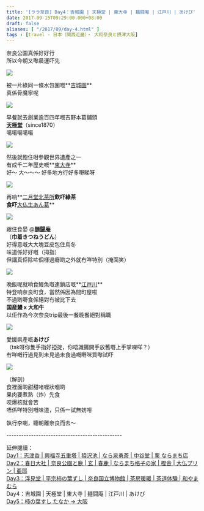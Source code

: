 ```yaml
---
title: '[ララ奈良] Day4：吉城園 | 天極堂 | 東大寺 | 麺闘庵 | 江戸川 | あけび'
date: 2017-09-15T09:29:00.000+08:00
draft: false
aliases: [ "/2017/09/day-4.html" ]
tags : [travel - 日本（関西近畿）・ 大和奈良と摂津大阪]
---
```


奈良公園真係好好行  
所以今朝又嚟晨運吓先  

[![](https://c1.staticflickr.com/5/4424/36290091843_e3c9bb68da_z.jpg)](https://c1.staticflickr.com/5/4424/36290091843_e3c9bb68da_z.jpg)

被一片綠同一條水包圍嘅**[吉城園](http://www.hidie.net/2017/11/day4_9.html)**  
真係骨魔寧呢  

[![](https://c1.staticflickr.com/5/4438/36706823930_2bc613c274_z.jpg)](https://c1.staticflickr.com/5/4438/36706823930_2bc613c274_z.jpg)

早餐就去創業逾百四年嘅吉野本葛舖頭  
**[天極堂](http://www.hidie.net/2017/11/day4_9.html)**（since1870）  
噶噶噶噶噶  

[![](https://c1.staticflickr.com/5/4440/36932670562_7a97b93b53_z.jpg)](https://c1.staticflickr.com/5/4440/36932670562_7a97b93b53_z.jpg)

然後就飽住咁參觀世界遺產之一  
有成千二年歷史嘅**[東大寺](http://www.hidie.net/2017/11/day4_10.html)**  
好～ 大～～～ 好多地方行好多嘢睇呀  

[![](https://c1.staticflickr.com/5/4383/36979154051_37dfbe3cfd_z.jpg)](https://c1.staticflickr.com/5/4383/36979154051_37dfbe3cfd_z.jpg)

再响**[二月堂北茶所](http://www.hidie.net/2017/11/day4_59.html)**飲吓綠茶  
食吓**[大仏生あん葛](http://www.hidie.net/2017/11/day4_59.html)**  

[![](https://c1.staticflickr.com/5/4344/36706998960_09d3e2d266_z.jpg)](https://c1.staticflickr.com/5/4344/36706998960_09d3e2d266_z.jpg)

跟住食晏 @**[麺闘庵](http://www.hidie.net/2017/11/day4_13.html)**  
（**巾着きつねうどん**）  
好得意嘅大大塊豆皮包住烏冬  
味道係好好嘅（拇指）  
但講真佢除咗個樣過癮啲之外就冇咩特別（掩面笑）  

[![](https://c1.staticflickr.com/5/4425/36932929152_b8971370f6_z.jpg)](https://c1.staticflickr.com/5/4425/36932929152_b8971370f6_z.jpg)

晚飯呢就响食鰻魚嘅連鎖店嘅**[江戸川](http://www.hidie.net/2017/11/day4_14.html)**  
特登响奈良町食，當然係因為間町屋啦  
不過啲嘢食係絕對冇被比下去  
**国産鰻 x 大和牛**  
以佢作為今次奈良trip最後一餐晚餐絕對稱職  

[![](https://c1.staticflickr.com/5/4418/36933009522_859e6c90b5_z.jpg)](https://c1.staticflickr.com/5/4418/36933009522_859e6c90b5_z.jpg)

愛媛県產嘅**あけび**  
（tak呀你隻手指好掗掟，你唔識攤開手放舊嘢上手掌㗎咩？）  
冇咩嘅行過見到未見過未食過嘅嘢咪買嚟試吓  

[![](https://c1.staticflickr.com/5/4370/36933000522_f426c42e56_z.jpg)](https://c1.staticflickr.com/5/4370/36933000522_f426c42e56_z.jpg)

（解剖）  
食裡面啲甜甜啫喱狀嗰啲  
果肉要煮熟（炸）先食  
咬爆核就會苦  
唔係咩特別嘅味道，只係一試無妨咁  
  
  
執行李喇，聽朝離奈良而去～  
  
\-----------------------------------------------  
  
延伸閱讀：  
[Day1：志津香 | 興福寺五重塔 | 猿沢池 | なら泉勇斎 | 中谷堂 | 栗 ならまち店](https://www.hidie.net/2017/09/day-1.html)  
[Day2：春日大社 | 奈良公園と鹿 | 玄 | 春鹿 | ならまち格子の家 | 樫舎 | 大仏プリン | 亜耶](https://www.hidie.net/2017/09/day-2.html)  
[Day3：浮見堂 | 平宗柿の葉ずし | 奈良国立博物館 | 茶房暖暖 | 茶道体験 | 和やまむら](https://www.hidie.net/2017/09/day-3.html)  
Day4：吉城園 | 天極堂 | 東大寺 | 麺闘庵 | 江戸川 | あけび  
[Day5：柿の葉すし たなか → 大阪](https://www.hidie.net/2017/09/day1.html)